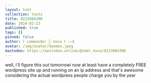 ```yaml
---
layout: toot
collection: toots
title: 0223004300
date: 2024-02-23
published: true
tags: []
pinned: false
author: ⸸ commander ░ nova ⸸ :~$
avatar: /img/avatar/daemon.jpeg
mastodon: https://mastodon.online/@cmdr_nova/0223004300
---
```


well, i'll figure this out tomorrowi now at least have a completely FREE wordpress site up and running on an ip address and that's awesome considering the actual wordpress people charge you by the year
